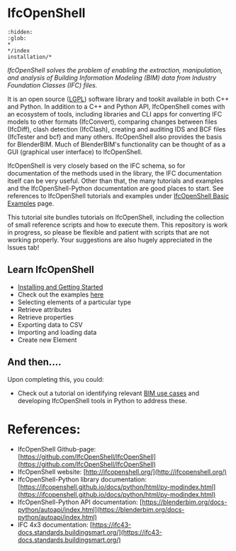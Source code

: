 # IfcOpenShell

```{toctree}
:hidden:
:glob:
*
*/index
installation/*
```

*IfcOpenShell solves the problem of enabling the extraction, manipulation, and analysis of Building Information Modeling (BIM) data from Industry Foundation Classes (IFC) files.*

It is an open source ([LGPL](https://github.com/IfcOpenShell/IfcOpenShell/tree/master/COPYING.LESSER "LGPL-3.0-or-later")) software library and tookit available in both C++ and Python. In addition to a C++ and Python API, IfcOpenShell comes with an ecosystem of tools, including libraries and CLI apps for converting IFC models to other formats (IfcConvert), comparing changes between files (IfcDiff), clash detection (IfcClash), creating and auditing IDS and BCF files (IfcTester and bcf) and many others. 
IfcOpenShell also provides the basis for BlenderBIM. Much of BlenderBIM's functionality can be thought of as a GUI (graphical user interface) to IfcOpenShell.

IfcOpenShell is very closely based on the IFC schema, so for documentation of the methods used in the library, the IFC documentation itself can be very useful. Other than that, the many tutorials and examples and the IfcOpenShell-Python documentation are good places to start. See references to IfcOpenShell tutorials and examples under [IfcOpenShell Basic Examples](/Examples/IfcOpenShell/Basic) page.

This tutorial site bundles tutorials on IfcOpenShell, including the collection of small reference scripts and how to execute them. This repository is work in progress, so please be flexible and patient with scripts that are not working properly. Your suggestions are also hugely appreciated in the Issues tab!

## Learn IfcOpenShell

- [Installing and Getting Started](installation/updated_installation_instructions/)
- Check out the examples [here](/Examples/IfcOpenShell/)
- Selecting elements of a particular type
- Retrieve attributes
- Retrieve properties
- Exporting data to CSV
- Importing and loading data
- Create new Element

## And then....

Upon completing this, you could:
- Check out a tutorial on identifying relevant [BIM use cases](https://github.com/DTU-Byg/BIM-USE) and developing IfcOpenShell tools in Python to address these.

# References:
- IfcOpenShell Github-page: [https://github.com/IfcOpenShell/IfcOpenShell](https://github.com/IfcOpenShell/IfcOpenShell)
- IfcOpenShell website: [http://ifcopenshell.org/](http://ifcopenshell.org/)
- IfcOpenShell-Python library documentation: [https://ifcopenshell.github.io/docs/python/html/py-modindex.html](https://ifcopenshell.github.io/docs/python/html/py-modindex.html)
- IfcOpenShell-Python API documentation: [https://blenderbim.org/docs-python/autoapi/index.html](https://blenderbim.org/docs-python/autoapi/index.html)
- IFC 4x3 documentation: [https://ifc43-docs.standards.buildingsmart.org/](https://ifc43-docs.standards.buildingsmart.org/)
